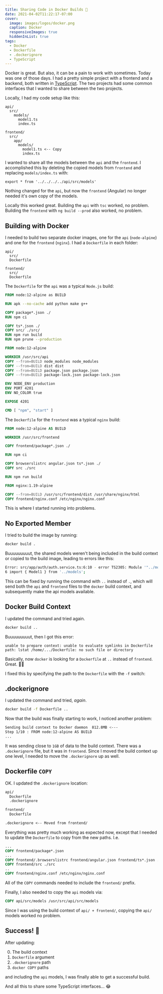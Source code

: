 ```yaml
---
title: Sharing Code in Docker Builds 🤝
date: 2021-04-02T11:22:17-07:00
cover:
  image: images/logos/docker.png
  caption: Docker
  responsiveImages: true
  hiddenInList: true
tags:
  - Docker
  - Dockerfile
  - .dockerignore
  - TypeScript
---
```


Docker is great. But also, it can be a pain to work with sometimes. Today was one of those days. I had a pretty simple project with a frontend and a backend, both written in [TypeScript][0]. The two projects had some common interfaces that I wanted to share between the two projects.

Locally, I had my code setup like this:

```
api/
  src/
    models/
      model1.ts
      index.ts

frontend/
  src/
    app/
      models/
        model1.ts <-- Copy
        index.ts
```

I wanted to share all the models between the `api` and the `frontend`. I accomplished this by deleting the copied models from `frontend` and replacing `models/index.ts` with:

```
export * from '../../../../api/src/models'
```

Nothing changed for the `api`, but now the `frontend` (Angular) no longer needed it's own copy of the models.

Locally this worked great. Building the `api` with `tsc` worked, no problem️. Building the `frontend` with `ng build --prod` also worked, no problem️.

## Building with Docker

I needed to build two separate docker images, one for the `api` (`node-alpine`) and one for the `frontend` (`nginx`). I had a `Dockerfile` in each folder:

```
api/
  src/
  Dockerfile

frontend/
  src/
  Dockerfile
```

The `Dockerfile` for the `api` was a typical `Node.js` build:

```dockerfile
FROM node:12-alpine as BUILD

RUN apk --no-cache add python make g++

COPY package*.json ./
RUN npm ci

COPY ts*.json ./
COPY src/ ./src/
RUN npm run build
RUN npm prune --production

FROM node:12-alpine

WORKDIR /usr/src/api
COPY --from=BUILD node_modules node_modules
COPY --from=BUILD dist dist
COPY --from=BUILD package.json package.json
COPY --from=BUILD package-lock.json package-lock.json

ENV NODE_ENV production
ENV PORT 4201
ENV NO_COLOR true

EXPOSE 4201

CMD [ "npm", "start" ]

```

The `Dockerfile` for the `frontend` was a typical `nginx` build:

```dockerfile
FROM node:12-alpine AS BUILD

WORKDIR /usr/src/frontend

COPY frontend/package*.json ./

RUN npm ci

COPY browserslistrc angular.json ts*.json ./
COPY src ./src

RUN npm run build

FROM nginx:1.19-alpine

COPY --from=BUILD /usr/src/frontend/dist /usr/share/nginx/html
COPY frontend/nginx.conf /etc/nginx/nginx.conf
```

This is where I started running into problems.

## No Exported Member

I tried to build the image by running:

```bash
docker build .
```

Buuuuuuuuut, the shared models weren't being included in the build context or copied to the build image, leading to errors like this:

```bash
Error: src/app/auth/auth.service.ts:6:10 - error TS2305: Module '"../models"' has no exported member 'Model1'.
6 import { Model1 } from '../models';

```

This can be fixed by running the command with `..` instead of `.`, which will send both the `api` and `frontend` files to the `docker` build context, and subsequently make the api models available.

## Docker Build Context

I updated the command and tried again.

```bash
docker build ..
```

Buuuuuuuuut, then I got this error:

```
unable to prepare context: unable to evaluate symlinks in Dockerfile path: lstat /home/.../Dockerfile: no such file or directory
```

Basically, now `docker` is looking for a `Dockerfile` at `..` instead of `frontend`. Great. 🤦‍♂️

I fixed this by specifying the path to the `Dockerfile` with the `-f` switch:

## .dockerignore

I updated the command and tried, _again_.

```bash
docker build -f Dockerfile ..
```

Now that the build was finally starting to work, I noticed another problem:

```bash
Sending build context to Docker daemon  812.8MB <---
Step 1/10 : FROM node:12-alpine AS BUILD
...
```

It was sending close to `1GB` of data to the build context. There was a `.dockerignore` file, but it was in `frontend`. Since I moved the build context up one level, I needed to move the `.dockerignore` up as well.

## Dockerfile `COPY`

OK. I updated the `.dockerignore` location:

```txt
api/
  Dockerfile
  .dockerignore

frontend/
  Dockerfile

.dockerignore <-- Moved from frontend/
```

Everything was pretty much working as expected now, except that I needed to update the `Dockerfile` to copy from the new paths. I.e.

```dockerfile
...
COPY frontend/package*.json
...
COPY frontend/.browserslistrc frontend/angular.json frontend/ts*.json ./
COPY frontend/src ./src
..
COPY frontend/nginx.conf /etc/nginx/nginx.conf
```

All of the `COPY` commands needed to include the `frontend/` prefix.

Finally, I also needed to copy the `api` models via:

```dockerfile
COPY api/src/models /usr/src/api/src/models
```

Since I was using the build context of `api/ + frontend/`, copying the `api/` models worked no problem.

## Success! 🎉

After updating:

0. The build context
1. `Dockerfile` argument
2. `.dockerignore` path
3. `docker COPY` paths

and including the `api` models, I was finally able to get a successful build.

And all this to share some TypeScript interfaces... 😂

[0]: https://www.typescriptlang.org/
